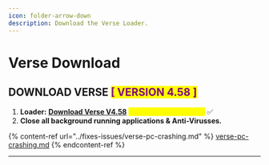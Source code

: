 ```yaml
---
icon: folder-arrow-down
description: Download the Verse Loader.
---
```


# Verse Download

## DOWNLOAD VERSE <mark style="color:purple;">\[ VERSION 4.58 ]</mark>

1. **Loader:** [**Download Verse V4.58**](https://mega.nz/file/LJI3SLrA#3aSEAVgJ5J0RpiyebvY6iy3cS8s2EGs23Mfi4nZ1e0Y) <mark style="color:yellow;">**(updated: 01/15/2024)**</mark> ✅
2. **Close all background running applications & Anti-Virusses.**

{% content-ref url="../fixes-issues/verse-pc-crashing.md" %}
[verse-pc-crashing.md](../fixes-issues/verse-pc-crashing.md)
{% endcontent-ref %}

***
